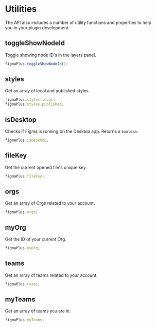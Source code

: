 # Utilities

The API also includes a number of utility functions and properties to help you in your plugin development.

## toggleShowNodeId

Toggle showing node ID's in the layers panel.

```javascript
figmaPlus.toggleShowNodeId();
```

## styles

Get an array of local and published styles.

```javascript
figmaPlus.styles.local;
figmaPlus.styles.published;
```

## isDesktop

Checks if Figma is running on the Desktop app. Returns a `boolean`.

```javascript
figmaPlus.isDesktop;
```

## fileKey

Get the current opened file's unique key.

```javascript
figmaPlus.fileKey;
```

## orgs

Get an array of Orgs related to your account.

```javascript
figmaPlus.orgs;
```

## myOrg

Get the ID of your current Org.

```javascript
figmaPlus.myOrg;
```

## teams

Get an array of teams related to your account.

```javascript
figmaPlus.teams;
```

## myTeams

Get an array of teams you are in.

```javascript
figmaPlus.myTeams;
```
